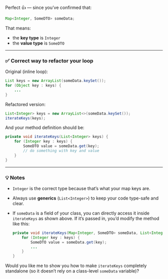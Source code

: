 Perfect 👍 — since you’ve confirmed that:

```java
Map<Integer, SomeDTO> someData;
```

That means:

* the **key type** is `Integer`
* the **value type** is `SomeDTO`

---

### ✅ Correct way to refactor your loop

Original (inline loop):

```java
List keys = new ArrayList(someData.keySet());
for (Object key : keys) {
    ...
}
```

Refactored version:

```java
List<Integer> keys = new ArrayList<>(someData.keySet());
iterateKeys(keys);
```

And your method definition should be:

```java
private void iterateKeys(List<Integer> keys) {
    for (Integer key : keys) {
        SomeDTO value = someData.get(key);
        // do something with key and value
    }
}
```

---

### 💡 Notes

* `Integer` is the correct type because that’s what your map keys are.
* Always use **generics** (`List<Integer>`) to keep your code type-safe and clear.
* If `someData` is a field of your class, you can directly access it inside `iterateKeys` as shown above.
  If it’s passed in, you’d modify the method like this:

  ```java
  private void iterateKeys(Map<Integer, SomeDTO> someData, List<Integer> keys) {
      for (Integer key : keys) {
          SomeDTO value = someData.get(key);
          ...
      }
  }
  ```

Would you like me to show you how to make `iterateKeys` completely standalone (so it doesn’t rely on a class-level `someData` variable)?
